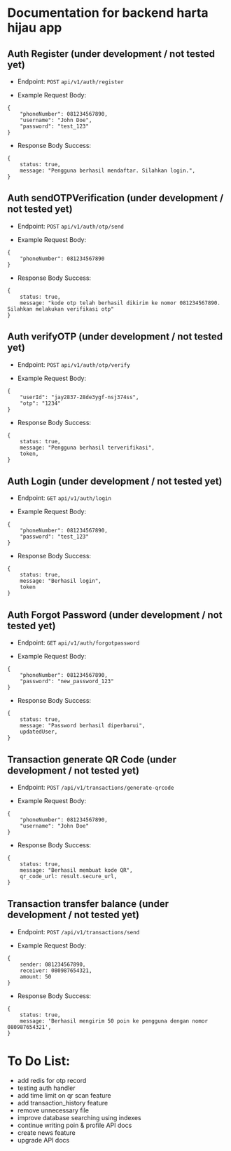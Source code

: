 # Documentation for backend harta hijau app

## Auth Register (under development / not tested yet)

- Endpoint: `POST` `api/v1/auth/register`

- Example Request Body:

```
{
    "phoneNumber": 081234567890,
    "username": "John Doe",
    "password": "test_123"
}
```

- Response Body Success:

```
{
    status: true,
    message: "Pengguna berhasil mendaftar. Silahkan login.",
}
```

## Auth sendOTPVerification (under development / not tested yet)

- Endpoint: `POST` `api/v1/auth/otp/send`

- Example Request Body:

```
{
    "phoneNumber": 081234567890
}
```

- Response Body Success:

```
{ 
    status: true,
    message: "kode otp telah berhasil dikirim ke nomor 081234567890. Silahkan melakukan verifikasi otp"
}
```

## Auth verifyOTP (under development / not tested yet)

- Endpoint: `POST` `api/v1/auth/otp/verify`

- Example Request Body:

```
{
    "userId": "jay2837-28de3ygf-nsj374ss",
    "otp": "1234"
}
```

- Response Body Success:

```
{
    status: true,
    message: "Pengguna berhasil terverifikasi",
    token,
}
```

## Auth Login (under development / not tested yet)

- Endpoint: `GET` `api/v1/auth/login`

- Example Request Body:

```
{
    "phoneNumber": 081234567890,
    "password": "test_123"
}
```

- Response Body Success:

```
{
    status: true,
    message: "Berhasil login",
    token
}
```

## Auth Forgot Password (under development / not tested yet)

- Endpoint: `GET` `api/v1/auth/forgotpassword`

- Example Request Body:

```
{
    "phoneNumber": 081234567890,
    "password": "new_password_123"
}
```

- Response Body Success:

```
{
    status: true,
    message: "Password berhasil diperbarui",
    updatedUser,
}
```

## Transaction generate QR Code (under development / not tested yet)

- Endpoint: `POST` `/api/v1/transactions/generate-qrcode`

- Example Request Body:

```
{
    "phoneNumber": 081234567890,
    "username": "John Doe"
}
```

- Response Body Success:

```
{
    status: true,
    message: "Berhasil membuat kode QR",
    qr_code_url: result.secure_url,
}
```

## Transaction transfer balance (under development / not tested yet)

- Endpoint: `POST` `/api/v1/transactions/send`

- Example Request Body:

```
{
    sender: 081234567890,
    receiver: 080987654321,
    amount: 50
}
```

- Response Body Success:

```
{
    status: true,
    message: 'Berhasil mengirim 50 poin ke pengguna dengan nomor 080987654321',
}
```

# To Do List:

- add redis for otp record
- testing auth handler
- add time limit on qr scan feature
- add transaction_history feature
- remove unnecessary file
- improve database searching using indexes
- continue writing poin & profile API docs
- create news feature
- upgrade API docs
